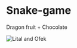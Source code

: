 # Snake-game
Dragon fruit + Chocolate


![Lital and Ofek](https://user-images.githubusercontent.com/29695545/205321639-09f889a3-7210-4582-a742-710c6d8dea49.jpeg)
